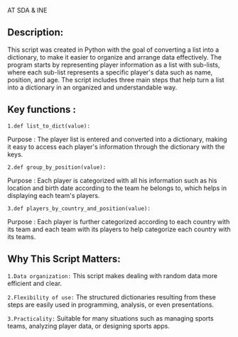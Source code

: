  AT SDA & INE
## Description:
This script was created in Python with the goal of converting a list into a dictionary, to make it easier to organize and arrange data effectively. The program starts by representing player information as a list with sub-lists, where each sub-list represents a specific player's data such as name, position, and age. The script includes three main steps that help turn a list into a dictionary in an organized and understandable way.


## Key functions :

`1.def list_to_dict(value):`

Purpose :  The player list is entered and converted into a dictionary, making it easy to access each player's information through the dictionary with the keys. 

 `2.def group_by_position(value):`

Purpose : Each player is categorized with all his information such as his location and birth date according to the team he belongs to, which helps in displaying each team's 
players. 

 `3.def players_by_country_and_position(value):`

Purpose : Each player is further categorized according to each country with its team and each team with its players to help categorize each country with its teams.

## Why This Script Matters:

`1.Data organization:`
This script makes dealing with random data more efficient and clear.

`2.Flexibility of use:`
The structured dictionaries resulting from these steps are easily used in programming, analysis, or even presentations.

`3.Practicality:`
Suitable for many situations such as managing sports teams, analyzing player data, or designing sports apps.

